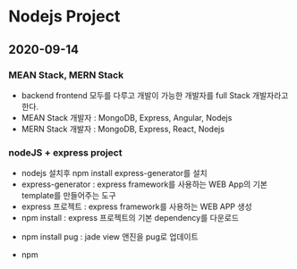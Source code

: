 # Nodejs Project

## 2020-09-14

### MEAN Stack, MERN Stack

- backend frontend 모두를 다루고 개발이 가능한 개발자를 full
  Stack 개발자라고 한다.
- MEAN Stack 개발자 : MongoDB, Express, Angular, Nodejs
- MERN Stack 개발자 : MongoDB, Express, React, Nodejs

### nodeJS + express project

- nodejs 설치후 npm install express-generator를 설치
- express-generator : express framework를 사용하는 WEB App의 기본
  template를 만들어주는 도구
- express 프로젝트 : express framework를 사용하는 WEB APP 생성
- npm install : express 프로젝트의 기본 dependency를 다운로드

* npm install pug : jade view 앤진을 pug로 업데이트

- npm

